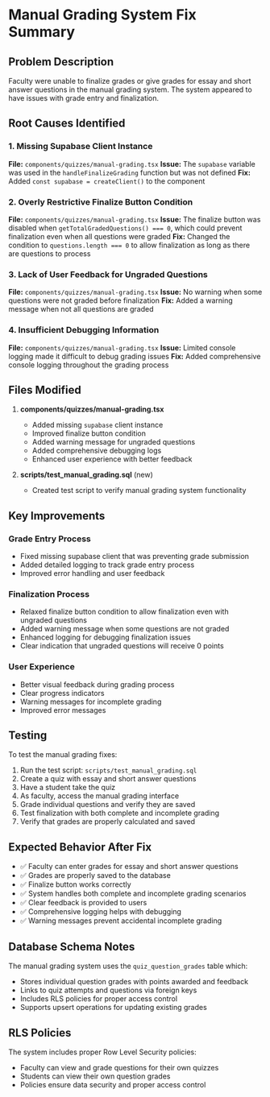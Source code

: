 # Manual Grading System Fix Summary

## Problem Description
Faculty were unable to finalize grades or give grades for essay and short answer questions in the manual grading system. The system appeared to have issues with grade entry and finalization.

## Root Causes Identified

### 1. Missing Supabase Client Instance
**File:** `components/quizzes/manual-grading.tsx`
**Issue:** The `supabase` variable was used in the `handleFinalizeGrading` function but was not defined
**Fix:** Added `const supabase = createClient()` to the component

### 2. Overly Restrictive Finalize Button Condition
**File:** `components/quizzes/manual-grading.tsx`
**Issue:** The finalize button was disabled when `getTotalGradedQuestions() === 0`, which could prevent finalization even when all questions were graded
**Fix:** Changed the condition to `questions.length === 0` to allow finalization as long as there are questions to process

### 3. Lack of User Feedback for Ungraded Questions
**File:** `components/quizzes/manual-grading.tsx`
**Issue:** No warning when some questions were not graded before finalization
**Fix:** Added a warning message when not all questions are graded

### 4. Insufficient Debugging Information
**File:** `components/quizzes/manual-grading.tsx`
**Issue:** Limited console logging made it difficult to debug grading issues
**Fix:** Added comprehensive console logging throughout the grading process

## Files Modified

1. **components/quizzes/manual-grading.tsx**
   - Added missing `supabase` client instance
   - Improved finalize button condition
   - Added warning message for ungraded questions
   - Added comprehensive debugging logs
   - Enhanced user experience with better feedback

2. **scripts/test_manual_grading.sql** (new)
   - Created test script to verify manual grading system functionality

## Key Improvements

### Grade Entry Process
- Fixed missing supabase client that was preventing grade submission
- Added detailed logging to track grade entry process
- Improved error handling and user feedback

### Finalization Process
- Relaxed finalize button condition to allow finalization even with ungraded questions
- Added warning message when some questions are not graded
- Enhanced logging for debugging finalization issues
- Clear indication that ungraded questions will receive 0 points

### User Experience
- Better visual feedback during grading process
- Clear progress indicators
- Warning messages for incomplete grading
- Improved error messages

## Testing

To test the manual grading fixes:

1. Run the test script: `scripts/test_manual_grading.sql`
2. Create a quiz with essay and short answer questions
3. Have a student take the quiz
4. As faculty, access the manual grading interface
5. Grade individual questions and verify they are saved
6. Test finalization with both complete and incomplete grading
7. Verify that grades are properly calculated and saved

## Expected Behavior After Fix

- ✅ Faculty can enter grades for essay and short answer questions
- ✅ Grades are properly saved to the database
- ✅ Finalize button works correctly
- ✅ System handles both complete and incomplete grading scenarios
- ✅ Clear feedback is provided to users
- ✅ Comprehensive logging helps with debugging
- ✅ Warning messages prevent accidental incomplete grading

## Database Schema Notes

The manual grading system uses the `quiz_question_grades` table which:
- Stores individual question grades with points awarded and feedback
- Links to quiz attempts and questions via foreign keys
- Includes RLS policies for proper access control
- Supports upsert operations for updating existing grades

## RLS Policies

The system includes proper Row Level Security policies:
- Faculty can view and grade questions for their own quizzes
- Students can view their own question grades
- Policies ensure data security and proper access control
























